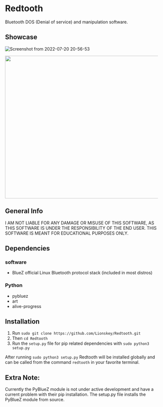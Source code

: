 # Redtooth
Bluetooth DOS (Denial of service) and manipulation software.

## Showcase 
![Screenshot from 2022-07-20 20-56-53](https://user-images.githubusercontent.com/55106700/180107134-171fcc54-18f2-4a16-944f-9a2ae7a32bcb.png)



<p align="center">
   <img src="https://user-images.githubusercontent.com/55106700/180120594-393711a4-de96-411a-a261-9719e6b05fe2.gif" width="750" height="470"
</p>




## General Info
I AM NOT LIABLE FOR ANY DAMAGE OR MISUSE OF THIS SOFTWARE, AS THIS SOFTWARE IS UNDER THE RESPONSIBILITY OF THE END USER.
THIS SOFTWARE IS MEANT FOR EDUCATIONAL PURPOSES ONLY.

## Dependencies
### software
- BlueZ official Linux Bluetooth protocol stack (included in most distros)

### Python
 - pybluez
 - art
 - alive-progress
 
 ## Installation

 1. Run ```sudo git clone https://github.com/Lionskey/Redtooth.git```
 2. Then ```cd Redtooth```
 3. Run the ```setup.py``` file for pip related dependencies with ```sudo python3 setup.py```
 
 After running ```sudo python3 setup.py``` Redtooth will be installed globally and can be called from the command ```redtooth```
 in your favorite terminal.

## Extra Note:
Currently the PyBlueZ module is not under active development and have a current problem with their pip installation.
The setup.py file installs the PyBlueZ module from source.
